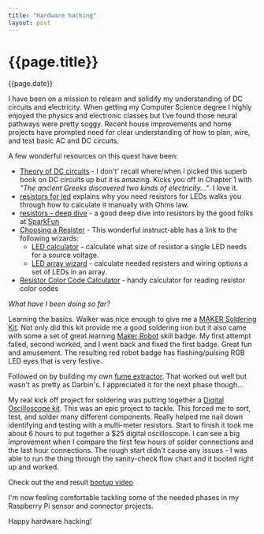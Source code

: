 ```yaml
---
title: "Hardware hacking"
layout: post
---
```

# {{page.title}}
 
<p class='#meta'>{{page.date}}</p>

I have been on a mission to relearn and solidify my understanding of DC circuits and electricity. When getting my Computer Science degree I highly enjoyed the physics and electronic classes but I've found those neural pathways were pretty soggy.  Recent house improvements and home projects have prompted need for clear understanding of how to plan, wire, and test basic AC and DC circuits. 

A few wonderful resources on this quest have been:

* [Theory of DC circuits](https://www.amazon.com/Theory-DC-Circuits-Electron-Flow/dp/1560483008) - I don't' recall where/when I picked this superb book on DC circuits up but it is amazing. Kicks you off in Chapter 1 with _"The ancient Greeks discovered two kinds of electricity..."_.  I love it.
* [resistors for led](http://www.evilmadscientist.com/2012/resistors-for-leds/) explains why you need resistors for LEDs walks you through how to calculate it manually with Ohms law. 
* [resistors - deep dive](https://learn.sparkfun.com/tutorials/resistors) - a good deep dive into resistors by the good folks at [SparkFun](sparkfun.com)
* [Choosing a Resister](http://www.instructables.com/id/Choosing-The-Resistor-To-Use-With-LEDs/) - This wonderful instruct-able has a link to the following wizards:
  * [LED calculator](http://led.linear1.org/1led.wiz) - calculate what size of resistor a single LED needs for a source voltage.
  * [LED array wizard](http://ledcalculator.net/) - calculate needed resisters and wiring options a set of LEDs in an array.
* [Resistor Color Code Calculator](http://www.allaboutcircuits.com/tools/resistor-color-code-calculator/) - handy calculator for reading resistor color codes

_What have I been doing so far?_

Learning the basics. Walker was nice enough to give me a [MAKER Soldering Kit](http://www.makershed.com/collections/soldering-tools). Not only did this kit provide me a good soldering iron but it also came with some a set of great learning [Maker Robot](http://makezine.com/projects/maker-faire-2012-electronic-skill-badge/) skill badge. My first attempt failed, second worked, and I went back and fixed the first badge. Great fun and amusement. The resulting red robot badge has flashing/pulsing RGB LED eyes that is very festive.

Followed on by building my own [fume extractor](http://www.darbinorvar.com/blog/2015/10/6/desktop-air-purifier-fume-extractor).  That worked out well but wasn't as pretty as Darbin's. I appreciated it for the next phase though...

My real kick off project for soldering was putting together a [Digital Oscilloscope kit](https://www.amazon.com/JYE-DSO-138-Open-Source/dp/B00WAQGGZA). This was an epic project to tackle. This forced me to sort, test, and solder many different components. Really helped me nail down identifying and testing with a multi-meter resistors.  Start to finish it took me about 6 hours to put together a $25 digital oscilloscope.  I can see a big improvement when I compare the first few hours of solder connections and the last hour connections.  The rough start didn't cause any issues - I was able to run the thing through the sanity-check flow chart and it booted right up and worked.

Check out the end result [bootup video](https://goo.gl/photos/AtscKx6maK4vwogu9)

I'm now feeling comfortable tackling some of the needed phases in my Raspberry Pi sensor and connector projects.

Happy hardware hacking!
